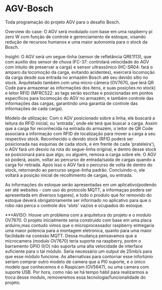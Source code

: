 # AGV-Bosch
Toda programação do projeto AGV para o desafio Bosch.

Overview do case:
O AGV será modulado com base em uma raspberry pi zero W com função de controle e gerenciamento de estoque, visando redução de recursos humanos e uma maior autonomia para o stock da Bosch. 

Insight:
O AGV será um segue-linha (sensor de refletância QRE1113), que com auxilio dos sensor de chuva (FC-37: controlará velocidade do AGV com intuito de preservar a carga) e sensor ultrassônico (HC-SR04: fará o amparo da locomoção da carga, evitando acidentes), exercerá locomoção da carga desde sua entrada no armazém Bosch até seu devido sítio no stock. Arquitetado também com uma micro-câmera (OV7670, que lerá QR Code para armazenar as informações dos itens, e suas posições no stock) e leitor RFID (MFRC522: as tags serão escritas e posicionadas em pontos especificos para locomoção do AGV no armazém; e também controle das informações das cargas, garantindo uma garantia de controle das informações de cada carga).

Modelo de utilização:
Com o AGV posicionado sobre a linha, ele buscará a leitura do RFID inicial, ou 'entrada', onde ele terá que buscar a carga. Assim que a carga for reconhecida na entrada do armazém, o leitor de QR Code associara a informação com RFID de localização para mover a carga a seu respectivo stock. Reconhecido o devido stock (RFID poderá ser posicionada nas esquinas de cada stock, e em frente de cada 'prateleira'), o AGV fará um desvio na rota do segue-linha original, e dentro desse stock se posicionará para que algo, ou alguém, remova a carga sobre ele. O AGV só poderá, assim, voltar ao percurso de entrada/saida de cargas quando a carga for retirada. Após isso o AGV fará o percurso de volta de dentro do stock, retornando ao percurso segue-linha padrão. Concluindo-o, ele voltará a posição inicial de recolhimento de cargas, ou entrada.

As informações do estoque serão apresentadas em um aplicativo(podendo ser até websites - com uso do protocolo MQTT, a informaçao podera ser apresentada em diversos lugares), e todo o produto que for removido do estoque deverá obrigatóriamente ser informado no aplicativo para que o robo não perca o controle dos 'slots' vazios e ocupados do estoque.


***AVISO: Houve um problema com a arquitetura do projeto e o modulo OV7670. O projeto inicialmente seria construido com base em uma placa arduino,mas contudo vimos que o microprocessador raspberry entregaria uma maior potencia para a montagem eletronica, quanto para uma maior facilidade na conexão MQTT. Dessa mudança pensavamos que a microcamera (modulo OV7670) teria suporte na raspberry, porém o barramento GPIO (I/O) não suporta uma alta velocidade de interface suficiente para o tal módulo. Seria necessário um output de 25mb/s para que esse módulo funcione. As alternativas para contornar esse infortúnio seriam comprar outro modelo de camera que a PI0 suporte, e o único modelo que conhecemos é o Raspicam (OV5647), ou uma camera com suporte USB. Por hora, como não se há tempo hábil para realizarmos a troca desse modulo, removeremos essa tecnologia/funcionalidade do projeto. 

